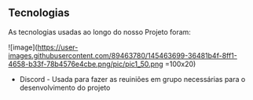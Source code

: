 
## Tecnologias
As tecnologias usadas ao longo do nosso Projeto foram:

![image](https://user-images.githubusercontent.com/89463780/145463699-36481b4f-8ff1-4658-b33f-78b4576e4cbe.png/pic/pic1_50.png =100x20)
* Discord - Usada para fazer as reuiniões em grupo necessárias para o desenvolvimento do projeto
